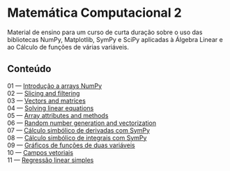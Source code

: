# Matemática Computacional 2
Material de ensino para um curso de curta duração sobre o uso das bibliotecas
NumPy, Matplotlib, SymPy e SciPy aplicadas à Álgebra Linear e ao Cálculo de
funções de várias variáveis.

## Conteúdo

01 — [Introdução a arrays NumPy](https://github.com/pzuehlke/Matematica-Computacional-2/blob/main/01-introducao_a_arrays_numpy.ipynb)<br>
02 — [Slicing and filtering](https://github.com/pzuehlke/NumPy-Tutorial/blob/main/02-slicing_and_filtering.ipynb)<br>
03 — [Vectors and matrices](https://github.com/pzuehlke/NumPy-Tutorial/blob/main/03-vectors_and_matrices.ipynb)<br>
04 — [Solving linear equations](https://github.com/pzuehlke/NumPy-Tutorial/blob/main/04-solving_linear_equations.ipynb)<br>
05 — [Array attributes and methods](https://github.com/pzuehlke/NumPy-Tutorial/blob/main/05-array_attributes_and_methods.ipynb)<br>
06 — [Random number generation and vectorization](https://github.com/pzuehlke/NumPy-Tutorial/blob/main/06-random_number_generation_and_vectorization.ipynb)<br>
07 — [Cálculo simbólico de derivadas com SymPy](https://github.com/pzuehlke/Matematica-Computacional-2/blob/main/07-derivacao_simbolica_com_SymPy.ipynb)<br>
08 — [Cálculo simbólico de integrais com SymPy](https://github.com/pzuehlke/Matematica-Computacional-2/blob/main/08-integracao_simbolica_com_SymPy.ipynb)<br>
09 — [Gráficos de funções de duas variáveis](https://github.com/pzuehlke/Matematica-Computacional-2/blob/main/09-graficos_de_funcoes_de_duas_variaveis.ipynb)<br>
10 — [Campos vetoriais](https://github.com/pzuehlke/Matematica-Computacional-2/blob/main/10-campos_vetoriais.ipynb)<br>
11 — [Regressão linear simples](https://github.com/pzuehlke/Numerical-Methods/blob/main/5-minimos_quadrados/5-2_regressao_linear_simples.ipynb)<br>